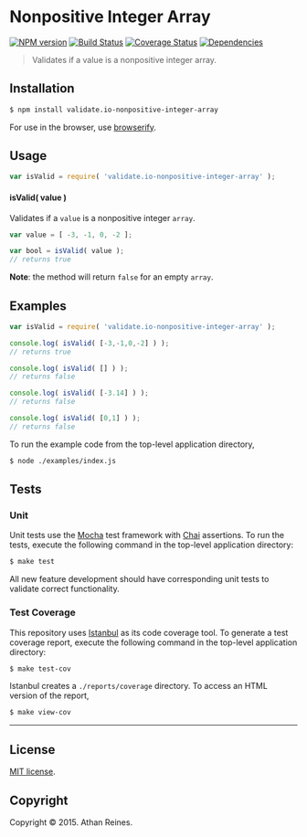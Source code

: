 Nonpositive Integer Array
===
[![NPM version][npm-image]][npm-url] [![Build Status][travis-image]][travis-url] [![Coverage Status][coveralls-image]][coveralls-url] [![Dependencies][dependencies-image]][dependencies-url]

> Validates if a value is a nonpositive integer array.


## Installation

``` bash
$ npm install validate.io-nonpositive-integer-array
```

For use in the browser, use [browserify](https://github.com/substack/node-browserify).


## Usage

``` javascript
var isValid = require( 'validate.io-nonpositive-integer-array' );
```

#### isValid( value )

Validates if a `value` is a nonpositive integer `array`.

``` javascript
var value = [ -3, -1, 0, -2 ];

var bool = isValid( value );
// returns true
```

__Note__: the method will return `false` for an empty `array`.


## Examples

``` javascript
var isValid = require( 'validate.io-nonpositive-integer-array' );

console.log( isValid( [-3,-1,0,-2] ) );
// returns true

console.log( isValid( [] ) );
// returns false

console.log( isValid( [-3.14] ) );
// returns false

console.log( isValid( [0,1] ) );
// returns false
```

To run the example code from the top-level application directory,

``` bash
$ node ./examples/index.js
```


## Tests

### Unit

Unit tests use the [Mocha](http://mochajs.org) test framework with [Chai](http://chaijs.com) assertions. To run the tests, execute the following command in the top-level application directory:

``` bash
$ make test
```

All new feature development should have corresponding unit tests to validate correct functionality.


### Test Coverage

This repository uses [Istanbul](https://github.com/gotwarlost/istanbul) as its code coverage tool. To generate a test coverage report, execute the following command in the top-level application directory:

``` bash
$ make test-cov
```

Istanbul creates a `./reports/coverage` directory. To access an HTML version of the report,

``` bash
$ make view-cov
```


---
## License

[MIT license](http://opensource.org/licenses/MIT). 


## Copyright

Copyright &copy; 2015. Athan Reines.


[npm-image]: http://img.shields.io/npm/v/validate.io-nonpositive-integer-array.svg
[npm-url]: https://npmjs.org/package/validate.io-nonpositive-integer-array

[travis-image]: http://img.shields.io/travis/validate-io/nonpositive-integer-array/master.svg
[travis-url]: https://travis-ci.org/validate-io/nonpositive-integer-array

[coveralls-image]: https://img.shields.io/coveralls/validate-io/nonpositive-integer-array/master.svg
[coveralls-url]: https://coveralls.io/r/validate-io/nonpositive-integer-array?branch=master

[dependencies-image]: http://img.shields.io/david/validate-io/nonpositive-integer-array.svg
[dependencies-url]: https://david-dm.org/validate-io/nonpositive-integer-array

[dev-dependencies-image]: http://img.shields.io/david/dev/validate-io/nonpositive-integer-array.svg
[dev-dependencies-url]: https://david-dm.org/dev/validate-io/nonpositive-integer-array

[github-issues-image]: http://img.shields.io/github/issues/validate-io/nonpositive-integer-array.svg
[github-issues-url]: https://github.com/validate-io/nonpositive-integer-array/issues
